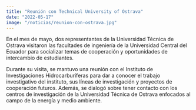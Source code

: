 ```yaml
---
title: "Reunión con Technical University of Ostrava"
date: "2022-05-17"
image: "/noticias/reunion-con-ostrava.jpg"
---
```


En el mes de mayo, dos representantes de la Universidad Técnica de Ostrava visitaron las facultades de ingeniería de la Universidad Central del Ecuador para socializar temas de cooperación y oportunidades de intercambio de estudiantes. 

Durante su visita, se mantuvo una reunión con el Instituto de Investigaciones Hidrocarburíferas para dar a conocer el trabajo investigativo del instituto, sus líneas de investigación y proyectos de cooperación futuros. Además, se dialogó sobre tener contacto con los centros de investigación de la Universidad Técnica de Ostrava enfocados al campo de la energía y medio ambiente. 